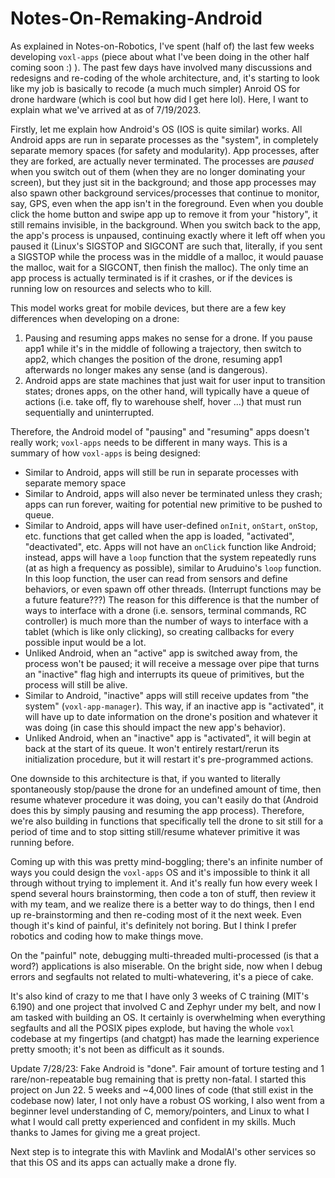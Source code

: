 # Notes-On-Remaking-Android

As explained in Notes-on-Robotics, I've spent (half of) the last few weeks developing `voxl-apps` (piece about what I've been doing in the other half coming soon :) ). The past few days have involved many discussions and redesigns and re-coding of the whole architecture, and, it's starting to look like my job is basically to recode (a much much simpler) Anroid OS for drone hardware (which is cool but how did I get here lol). Here, I want to explain what we've arrived at as of 7/19/2023.

Firstly, let me explain how Android's OS (IOS is quite similar) works. All Android apps are run in separate processes as the "system", in completely separate memory spaces (for safety and modularity). App processes, after they are forked, are actually never terminated. The processes are _paused_ when you switch out of them (when they are no longer dominating your screen), but they just sit in the background; and those app processes may also spawn other background services/processes that continue to monitor, say, GPS, even when the app isn't in the foreground. Even when you double click the home button and swipe app up to remove it from your "history", it still remains invisible, in the background. When you switch back to the app, the app's process is unpaused, continuing exactly where it left off when you paused it (Linux's SIGSTOP and SIGCONT are such that, literally, if you sent a SIGSTOP while the process was in the middle of a malloc, it would pauase the malloc, wait for a SIGCONT, then finish the malloc). The only time an app process is actually terminated is if it crashes, or if the devices is running low on resources and selects who to kill.

This model works great for mobile devices, but there are a few key differences when developing on a drone:
1. Pausing and resuming apps makes no sense for a drone. If you pause app1 while it's in the middle of following a trajectory, then switch to app2, which changes the position of the drone, resuming app1 afterwards no longer makes any sense (and is dangerous).
2. Android apps are state machines that just wait for user input to transition states; drones apps, on the other hand, will typically have a queue of actions (i.e. take off, fly to warehouse shelf, hover ...) that must run sequentially and uninterrupted.

Therefore, the Android model of "pausing" and "resuming" apps doesn't really work; `voxl-apps` needs to be different in many ways. This is a summary of how `voxl-apps` is being designed: 
- Similar to Android, apps will still be run in separate processes with separate memory space
- Similar to Android, apps will also never be terminated unless they crash; apps can run forever, waiting for potential new primitive to be pushed to queue.
- Similar to Android, apps will have user-defined `onInit`, `onStart`, `onStop`, etc. functions that get called when the app is loaded, "activated", "deactivated", etc. Apps will not have an `onClick` function like Android; instead, apps will have a `loop` function that the system repeatedly runs (at as high a frequency as possible), similar to Aruduino's `loop` function. In this loop function, the user can read from sensors and define behaviors, or even spawn off other threads. (Interrupt functions may be a future feature???) The reason for this difference is that the number of ways to interface with a drone (i.e. sensors, terminal commands, RC controller) is much more than the number of ways to interface with a tablet (which is like only clicking), so creating callbacks for every possible input would be a lot.
- Unliked Android, when an "active" app is switched away from, the process won't be paused; it will receive a message over pipe that turns an "inactive" flag high and interrupts its queue of primitives, but the process will still be alive.
- Similar to Android, "inactive" apps will still receive updates from "the system" (`voxl-app-manager`). This way, if an inactive app is "activated", it will have up to date information on the drone's position and whatever it was doing (in case this should impact the new app's behavior).
- Unliked Android, when an "inactive" app is "activated", it will begin at back at the start of its queue. It won't entirely restart/rerun its initialization procedure, but it will restart it's pre-programmed actions.

One downside to this architecture is that, if you wanted to literally spontaneously stop/pause the drone for an undefined amount of time, then resume whatever procedure it was doing, you can't easily do that (Android does this by simply pausing and resuming the app process). Therefore, we're also building in functions that specifically tell the drone to sit still for a period of time and to stop sitting still/resume whatever primitive it was running before.

Coming up with this was pretty mind-boggling; there's an infinite number of ways you could design the `voxl-apps` OS and it's impossible to think it all through without trying to implement it. And it's really fun how every week I spend several hours brainstorming, then code a ton of stuff, then review it with my team, and we realize there is a better way to do things, then I end up re-brainstorming and then re-coding most of it the next week. Even though it's kind of painful, it's definitely not boring. But I think I prefer robotics and coding how to make things move.

On the "painful" note, debugging multi-threaded multi-processed (is that a word?) applications is also miserable. On the bright side, now when I debug errors and segfaults not related to multi-whatevering, it's a piece of cake.

It's also kind of crazy to me that I have only 3 weeks of C training (MIT's 6.190) and one project that involved C and Zephyr under my belt, and now I am tasked with building an OS. It certainly is overwhelming when everything segfaults and all the POSIX pipes explode, but having the whole `voxl` codebase at my fingertips (and chatgpt) has made the learning experience pretty smooth; it's not been as difficult as it sounds. 


Update 7/28/23: Fake Android is "done". Fair amount of torture testing and 1 rare/non-repeatable bug remaining that is pretty non-fatal. I started this project on Jun 22. 5 weeks and ~4,000 lines of code (that still exist in the codebase now) later, I not only have a robust OS working, I also went from a beginner level understanding of C, memory/pointers, and Linux to what I what I would call pretty experienced and confident in my skills. Much thanks to James for giving me a great project.

Next step is to integrate this with Mavlink and ModalAI's other services so that this OS and its apps can actually make a drone fly.

